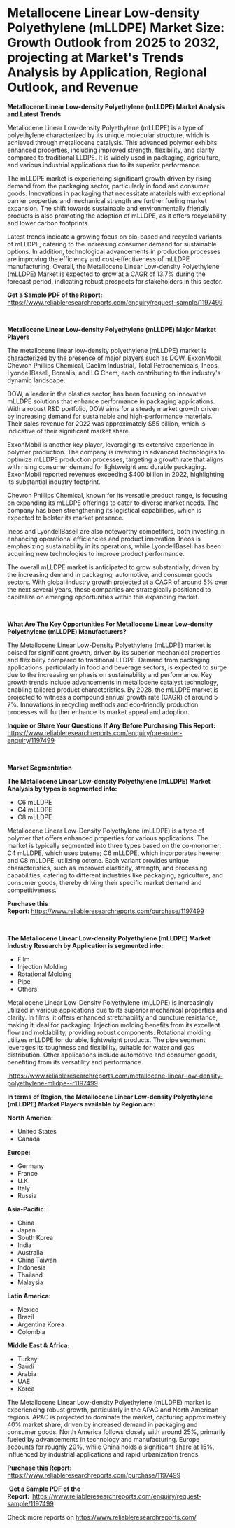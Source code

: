 <p><h1>Metallocene Linear Low-density Polyethylene (mLLDPE) Market Size: Growth Outlook from 2025 to 2032, projecting at Market's Trends Analysis by Application, Regional Outlook, and Revenue</h1></p><p><strong>Metallocene Linear Low-density Polyethylene (mLLDPE) Market Analysis and Latest Trends</strong></p>
<p><p>Metallocene Linear Low-density Polyethylene (mLLDPE) is a type of polyethylene characterized by its unique molecular structure, which is achieved through metallocene catalysis. This advanced polymer exhibits enhanced properties, including improved strength, flexibility, and clarity compared to traditional LLDPE. It is widely used in packaging, agriculture, and various industrial applications due to its superior performance.</p><p>The mLLDPE market is experiencing significant growth driven by rising demand from the packaging sector, particularly in food and consumer goods. Innovations in packaging that necessitate materials with exceptional barrier properties and mechanical strength are further fueling market expansion. The shift towards sustainable and environmentally friendly products is also promoting the adoption of mLLDPE, as it offers recyclability and lower carbon footprints.</p><p>Latest trends indicate a growing focus on bio-based and recycled variants of mLLDPE, catering to the increasing consumer demand for sustainable options. In addition, technological advancements in production processes are improving the efficiency and cost-effectiveness of mLLDPE manufacturing. Overall, the Metallocene Linear Low-density Polyethylene (mLLDPE) Market is expected to grow at a CAGR of 13.7% during the forecast period, indicating robust prospects for stakeholders in this sector.</p></p>
<p><strong>Get a Sample PDF of the Report:&nbsp;</strong> <a href="https://www.reliableresearchreports.com/enquiry/request-sample/1197499?utm_campaign=3253&utm_medium=2&utm_source=Github&utm_content=ia&utm_term=03042025&utm_id=metallocene-linear-low-density-polyethylene-mlldpe">https://www.reliableresearchreports.com/enquiry/request-sample/1197499</a></p>
<p>&nbsp;</p>
<p><strong>Metallocene Linear Low-density Polyethylene (mLLDPE) Major Market Players</strong></p>
<p><p>The metallocene linear low-density polyethylene (mLLDPE) market is characterized by the presence of major players such as DOW, ExxonMobil, Chevron Phillips Chemical, Daelim Industrial, Total Petrochemicals, Ineos, LyondellBasell, Borealis, and LG Chem, each contributing to the industry's dynamic landscape.</p><p>DOW, a leader in the plastics sector, has been focusing on innovative mLLDPE solutions that enhance performance in packaging applications. With a robust R&D portfolio, DOW aims for a steady market growth driven by increasing demand for sustainable and high-performance materials. Their sales revenue for 2022 was approximately $55 billion, which is indicative of their significant market share.</p><p>ExxonMobil is another key player, leveraging its extensive experience in polymer production. The company is investing in advanced technologies to optimize mLLDPE production processes, targeting a growth rate that aligns with rising consumer demand for lightweight and durable packaging. ExxonMobil reported revenues exceeding $400 billion in 2022, highlighting its substantial industry footprint.</p><p>Chevron Phillips Chemical, known for its versatile product range, is focusing on expanding its mLLDPE offerings to cater to diverse market needs. The company has been strengthening its logistical capabilities, which is expected to bolster its market presence.</p><p>Ineos and LyondellBasell are also noteworthy competitors, both investing in enhancing operational efficiencies and product innovation. Ineos is emphasizing sustainability in its operations, while LyondellBasell has been acquiring new technologies to improve product performance.</p><p>The overall mLLDPE market is anticipated to grow substantially, driven by the increasing demand in packaging, automotive, and consumer goods sectors. With global industry growth projected at a CAGR of around 5% over the next several years, these companies are strategically positioned to capitalize on emerging opportunities within this expanding market.</p></p>
<p>&nbsp;</p>
<p><strong>What Are The Key Opportunities For Metallocene Linear Low-density Polyethylene (mLLDPE) Manufacturers?</strong></p>
<p><p>The Metallocene Linear Low-Density Polyethylene (mLLDPE) market is poised for significant growth, driven by its superior mechanical properties and flexibility compared to traditional LLDPE. Demand from packaging applications, particularly in food and beverage sectors, is expected to surge due to the increasing emphasis on sustainability and performance. Key growth trends include advancements in metallocene catalyst technology, enabling tailored product characteristics. By 2028, the mLLDPE market is projected to witness a compound annual growth rate (CAGR) of around 5-7%. Innovations in recycling methods and eco-friendly production processes will further enhance its market appeal and adoption.</p></p>
<p><strong>Inquire or Share Your Questions If Any Before Purchasing This Report:</strong> <a href="https://www.reliableresearchreports.com/enquiry/pre-order-enquiry/1197499?utm_campaign=3253&utm_medium=2&utm_source=Github&utm_content=ia&utm_term=03042025&utm_id=metallocene-linear-low-density-polyethylene-mlldpe">https://www.reliableresearchreports.com/enquiry/pre-order-enquiry/1197499</a></p>
<p>&nbsp;</p>
<p><strong>Market Segmentation</strong></p>
<p><strong>The Metallocene Linear Low-density Polyethylene (mLLDPE) Market Analysis by types is segmented into:</strong></p>
<p><ul><li>C6 mLLDPE</li><li>C4 mLLDPE</li><li>C8 mLLDPE</li></ul></p>
<p><p>Metallocene Linear Low-Density Polyethylene (mLLDPE) is a type of polymer that offers enhanced properties for various applications. The market is typically segmented into three types based on the co-monomer: C4 mLLDPE, which uses butene; C6 mLLDPE, which incorporates hexene; and C8 mLLDPE, utilizing octene. Each variant provides unique characteristics, such as improved elasticity, strength, and processing capabilities, catering to different industries like packaging, agriculture, and consumer goods, thereby driving their specific market demand and competitiveness.</p></p>
<p><strong>Purchase this Report:&nbsp;</strong><a href="https://www.reliableresearchreports.com/purchase/1197499?utm_campaign=3253&utm_medium=2&utm_source=Github&utm_content=ia&utm_term=03042025&utm_id=metallocene-linear-low-density-polyethylene-mlldpe">https://www.reliableresearchreports.com/purchase/1197499</a></p>
<p>&nbsp;</p>
<p><strong>The Metallocene Linear Low-density Polyethylene (mLLDPE) Market Industry Research by Application is segmented into:</strong></p>
<p><ul><li>Film</li><li>Injection Molding</li><li>Rotational Molding</li><li>Pipe</li><li>Others</li></ul></p>
<p><p>Metallocene Linear Low-Density Polyethylene (mLLDPE) is increasingly utilized in various applications due to its superior mechanical properties and clarity. In films, it offers enhanced stretchability and puncture resistance, making it ideal for packaging. Injection molding benefits from its excellent flow and moldability, providing robust components. Rotational molding utilizes mLLDPE for durable, lightweight products. The pipe segment leverages its toughness and flexibility, suitable for water and gas distribution. Other applications include automotive and consumer goods, benefiting from its versatility and performance.</p></p>
<p><a href="https://www.reliableresearchreports.com/metallocene-linear-low-density-polyethylene-mlldpe--r1197499?utm_campaign=3253&utm_medium=2&utm_source=Github&utm_content=ia&utm_term=03042025&utm_id=metallocene-linear-low-density-polyethylene-mlldpe">&nbsp;https://www.reliableresearchreports.com/metallocene-linear-low-density-polyethylene-mlldpe--r1197499</a></p>
<p><strong>In terms of Region, the Metallocene Linear Low-density Polyethylene (mLLDPE) Market Players available by Region are:</strong></p>
<p>
    <p> <strong> North America: </strong>
        <ul>
            <li>United States</li>
            <li>Canada</li>
        </ul>
        </p> 
    <p> <strong> Europe: </strong>
        <ul>
            <li>Germany</li>
            <li>France</li>
            <li>U.K.</li>
            <li>Italy</li>
            <li>Russia</li>
        </ul>
        </p> 
    <p> <strong> Asia-Pacific: </strong>
        <ul>
            <li>China</li>
            <li>Japan</li>
            <li>South Korea</li>
            <li>India</li>
            <li>Australia</li>
            <li>China Taiwan</li>
            <li>Indonesia</li>
            <li>Thailand</li>
            <li>Malaysia</li>
        </ul>
        </p> 
    <p> <strong> Latin America: </strong>
        <ul>
            <li>Mexico</li>
            <li>Brazil</li>
            <li>Argentina Korea</li>
            <li>Colombia</li>
        </ul>
        </p> 
    <p> <strong> Middle East & Africa: </strong>
        <ul>
            <li>Turkey</li>
            <li>Saudi</li>
            <li>Arabia</li>
            <li>UAE</li>
            <li>Korea</li>
        </ul>
    </p>
    </p>
<p><p>The Metallocene Linear Low-density Polyethylene (mLLDPE) market is experiencing robust growth, particularly in the APAC and North American regions. APAC is projected to dominate the market, capturing approximately 40% market share, driven by increased demand in packaging and consumer goods. North America follows closely with around 25%, primarily fueled by advancements in technology and manufacturing. Europe accounts for roughly 20%, while China holds a significant share at 15%, influenced by industrial applications and rapid urbanization trends.</p></p>
<p><strong>Purchase this Report: </strong><a href="https://www.reliableresearchreports.com/purchase/1197499?utm_campaign=3253&utm_medium=2&utm_source=Github&utm_content=ia&utm_term=03042025&utm_id=metallocene-linear-low-density-polyethylene-mlldpe">https://www.reliableresearchreports.com/purchase/1197499</a></p>
<p>&nbsp;<strong>Get a Sample PDF of the Report:&nbsp;&nbsp;</strong><a href="https://www.reliableresearchreports.com/enquiry/request-sample/1197499?utm_campaign=3253&utm_medium=2&utm_source=Github&utm_content=ia&utm_term=03042025&utm_id=metallocene-linear-low-density-polyethylene-mlldpe">https://www.reliableresearchreports.com/enquiry/request-sample/1197499</a></p>
<p><strong></strong></p>
<p>Check more reports on <a href="https://www.reliableresearchreports.com/?utm_campaign=3253&utm_medium=2&utm_source=Github&utm_content=ia&utm_term=03042025&utm_id=metallocene-linear-low-density-polyethylene-mlldpe">https://www.reliableresearchreports.com/</a></p>